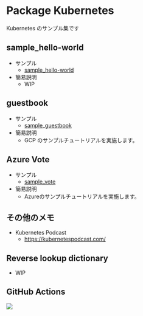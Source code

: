 # Package Kubernetes

Kubernetes のサンプル集です

## sample_hello-world

+ サンプル
  + [sample_hello-world](./sample_hello-world/README.md)
+ 簡易説明
  + WIP

## guestbook

+ サンプル
  + [sample_guestbook](./sample_guestbook/README.md)
+ 簡易説明
  + GCP のサンプルチュートリアルを実施します。

## Azure Vote

+ サンプル
  + [sample_vote](./sample_vote/README.md)
+ 簡易説明
  + Azureのサンプルチュートリアルを実施します。

## その他のメモ

+ Kubernetes Podcast
  + https://kubernetespodcast.com/

## Reverse lookup dictionary

+ WIP

## GitHub Actions

![](https://github.com/iganari/package-kubernetes/workflows/update-readme-branch/badge.svg)
